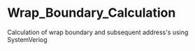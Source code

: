 # Wrap_Boundary_Calculation
Calculation of wrap boundary and subsequent address's using SystemVeriog
